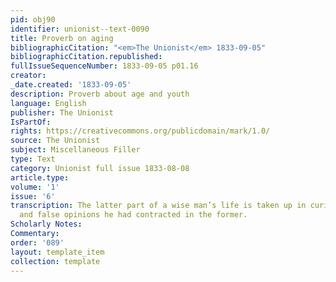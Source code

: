 ```yaml
---
pid: obj90
identifier: unionist--text-0090
title: Proverb on aging
bibliographicCitation: "<em>The Unionist</em> 1833-09-05"
bibliographicCitation.republished: 
fullIssueSequenceNumber: 1833-09-05 p01.16
creator: 
_date.created: '1833-09-05'
description: Proverb about age and youth
language: English
publisher: The Unionist
IsPartOf: 
rights: https://creativecommons.org/publicdomain/mark/1.0/
source: The Unionist
subject: Miscellaneous Filler
type: Text
category: Unionist full issue 1833-08-08
article.type: 
volume: '1'
issue: '6'
transcription: The latter part of a wise man’s life is taken up in curing the follies,prejudices
  and false opinions he had contracted in the former.
Scholarly Notes: 
Commentary: 
order: '089'
layout: template_item
collection: template
---
```


